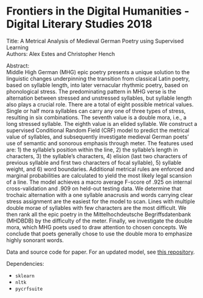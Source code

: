 # Frontiers in the Digital Humanities - Digital Literary Studies 2018
Title: A Metrical Analysis of Medieval German Poetry using Supervised Learning <br>
Authors: Alex Estes and Christopher Hench

Abstract: <br>
Middle High German (MHG) epic poetry presents a unique solution to the linguistic changes underpinning the transition from classical Latin poetry, based on syllable length, into later vernacular rhythmic poetry, based on phonological stress. The predominating pattern in MHG verse is the alternation between stressed and unstressed syllables, but syllable length also plays a crucial role. There are a total of eight possible metrical values. Single or half mora syllables can carry any one of three types of stress, resulting in six combinations. The seventh value is a double mora, i.e., a long stressed syllable. The eighth value is an elided syllable. We construct a supervised Conditional Random Field (CRF) model to predict the metrical value of syllables, and subsequently investigate medieval German poets’ use of semantic and sonorous emphasis through meter. The features used are: 1) the syllable’s position within the line, 2) the syllable’s length in characters, 3) the syllable’s characters, 4) elision (last two characters of previous syllable and first two characters of focal syllable), 5) syllable weight, and 6) word boundaries. Additional metrical rules are enforced and marginal probabilities are calculated to yield the most likely legal scansion of a line. The model achieves a macro average F-score of .925 on internal cross-validation and .909 on held-out testing data. We determine that trochaic alternation with a one syllable anacrusis and words carrying clear stress assignment are the easiest for the model to scan. Lines with multiple double morae of syllables with few characters are the most difficult. We then rank all the epic poetry in the Mittelhochdeutsche Begriffsdatenbank (MHDBDB) by the difficulty of the meter. Finally, we investigate the double mora, which MHG poets used to draw attention to chosen concepts. We conclude that poets generally chose to use the double mora to emphasize highly sonorant words.


Data and source code for paper. For an updated model, see [this repository](https://github.com/henchc/MHG_Scansion).

Dependencies:

* `sklearn`
* `nltk`
* `pycrfsuite`
